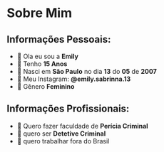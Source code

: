 # Sobre Mim

## Informações Pessoais:

- :bust_in_silhouette: Ola eu sou a **Emily**
- :bust_in_silhouette: Tenho **15 Anos**
- :bust_in_silhouette: Nasci em **São Paulo** no dia **13** do **05** de **2007**
- :bust_in_silhouette: Meu Instagram: **@emily.sabrinna.13**
- :bust_in_silhouette: Gênero **Feminino**

## Informações Profissionais:

- :bookmark: Quero fazer faculdade de **Perícia Criminal**
- :bookmark: quero ser **Detetive Criminal**
- :bookmark: quero trabalhar fora do Brasil 
